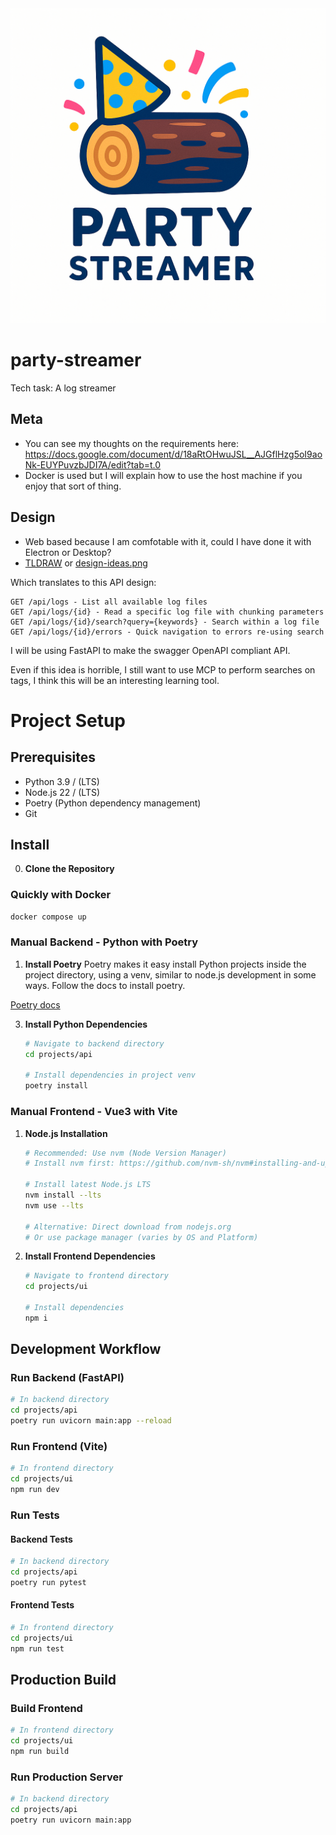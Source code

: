 <centre>
    <img src='./silly-logo.png' alt='A really daft logo that made me smile'/>
</centre>

# party-streamer
Tech task: A log streamer

## Meta
- You can see my thoughts on the requirements here:
https://docs.google.com/document/d/18aRtOHwuJSL__AJGflHzg5oI9aoNk-EUYPuvzbJDI7A/edit?tab=t.0
- Docker is used but I will explain how to use the host machine if you enjoy that sort of thing.

## Design
- Web based because I am comfotable with it, could I have done it with Electron or Desktop?
- [TLDRAW](https://www.tldraw.com/p/CL5z-LoIRzng-31hCtqfk?d=v-64.443.1744.1168.page) or [design-ideas.png](./design-ideas.png)

Which translates to this API design:
```
GET /api/logs - List all available log files
GET /api/logs/{id} - Read a specific log file with chunking parameters
GET /api/logs/{id}/search?query={keywords} - Search within a log file
GET /api/logs/{id}/errors - Quick navigation to errors re-using search
```

I will be using FastAPI to make the swagger OpenAPI compliant API.

Even if this idea is horrible, I still want to use MCP to perform searches on tags, I think this will be an interesting learning tool.

# Project Setup

## Prerequisites
- Python 3.9 / (LTS) 
- Node.js 22 / (LTS) 
- Poetry (Python dependency management)
- Git

## Install
0. **Clone the Repository**

### Quickly with Docker
```sh
docker compose up
```

### Manual Backend - Python with Poetry

1. **Install Poetry**
Poetry makes it easy install Python projects inside the project directory, using a venv, similar to node.js development in some ways. Follow the docs to install poetry.

[Poetry docs](https://python-poetry.org/docs/)

3. **Install Python Dependencies**
   ```bash
   # Navigate to backend directory
   cd projects/api

   # Install dependencies in project venv
   poetry install
   ```

### Manual Frontend - Vue3 with Vite

1. **Node.js Installation**
   ```bash
   # Recommended: Use nvm (Node Version Manager)
   # Install nvm first: https://github.com/nvm-sh/nvm#installing-and-updating
   
   # Install latest Node.js LTS
   nvm install --lts
   nvm use --lts

   # Alternative: Direct download from nodejs.org
   # Or use package manager (varies by OS and Platform)
   ```

2. **Install Frontend Dependencies**
   ```bash
   # Navigate to frontend directory
   cd projects/ui

   # Install dependencies
   npm i
   ```

## Development Workflow

### Run Backend (FastAPI)
```bash
# In backend directory
cd projects/api
poetry run uvicorn main:app --reload
```

### Run Frontend (Vite)
```bash
# In frontend directory
cd projects/ui
npm run dev
```

### Run Tests

#### Backend Tests
```bash
# In backend directory
cd projects/api
poetry run pytest
```

#### Frontend Tests
```bash
# In frontend directory
cd projects/ui
npm run test
```

## Production Build

### Build Frontend
```bash
# In frontend directory
cd projects/ui
npm run build
```

### Run Production Server
```bash
# In backend directory
cd projects/api
poetry run uvicorn main:app
```
